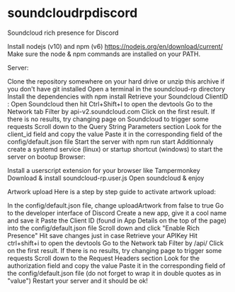 # soundcloudrpdiscord
Soundcloud rich presence for Discord

Install nodejs (v10) and npm (v6)
https://nodejs.org/en/download/current/
Make sure the node & npm commands are installed on your PATH.

Server:

Clone the repository somewhere on your hard drive or unzip this archive if you don't have git installed
Open a terminal in the soundcloud-rp directory
Install the dependencies with npm install
Retrieve your Soundcloud ClientID :
Open Soundcloud then hit Ctrl+Shift+I to open the devtools
Go to the Network tab
Filter by api-v2.soundcloud.com
Click on the first result. If there is no results, try changing page on Soundcloud to trigger some requests
Scroll down to the Query String Parameters section
Look for the client_id field and copy the value
Paste it in the corresponding field of the config/default.json file
Start the server with npm run start
Additionnaly create a systemd service (linux) or startup shortcut (windows) to start the server on bootup
Browser:

Install a userscript extension for your browser like Tampermonkey
Download & install soundcloud-rp.user.js
Open soundcloud & enjoy

Artwork upload
Here is a step by step guide to activate artwork upload:

In the config/default.json file, change uploadArtwork from false to true
Go to the developer interface of Discord
Create a new app, give it a cool name and save it
Paste the Client ID (found in App Details on the top of the page) into the config/default.json file
Scroll down and click "Enable Rich Presence"
Hit save changes just in case
Retrieve your APIKey
Hit ctrl+shift+i to open the devtools
Go to the Network tab
Filter by /api/
Click on the first result. If there is no results, try changing page to trigger some requests
Scroll down to the Request Headers section
Look for the authorization field and copy the value
Paste it in the corresponding field of the config/default.json file (do not forget to wrap it in double quotes as in "value")
Restart your server and it should be ok!

